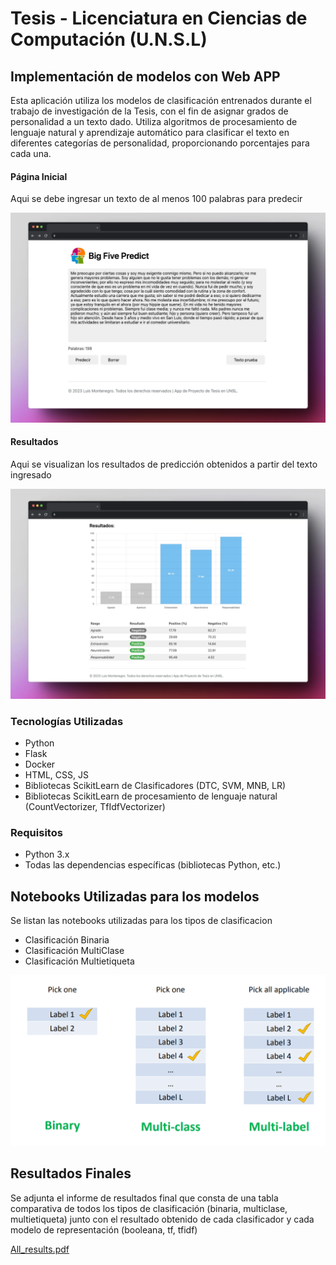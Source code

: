 # Tesis - Licenciatura en Ciencias de Computación (U.N.S.L)

## Implementación de modelos con Web APP 

Esta aplicación utiliza los modelos de clasificación entrenados durante el trabajo de investigación de la Tesis, con el fin de asignar grados de personalidad a un texto dado. Utiliza algoritmos de procesamiento de lenguaje natural y aprendizaje automático para clasificar el texto en diferentes categorías de personalidad, proporcionando porcentajes para cada una.

#### Página Inicial
Aqui se debe ingresar un texto de al menos 100 palabras para predecir

![App Capture 1](https://github.com/luiis11/tesis-lcc/blob/main/Screenshots/capture_1.webp)

#### Resultados 
Aqui se visualizan los resultados de predicción obtenidos a partir del texto ingresado

![App Capture 2](https://github.com/luiis11/tesis-lcc/blob/main/Screenshots/capture_2.webp)


### Tecnologías Utilizadas

- Python
- Flask
- Docker
- HTML, CSS, JS
- Bibliotecas ScikitLearn de Clasificadores (DTC, SVM, MNB, LR)
- Bibliotecas ScikitLearn de procesamiento de lenguaje natural (CountVectorizer, TfIdfVectorizer)

### Requisitos

- Python 3.x
- Todas las dependencias específicas (bibliotecas Python, etc.)

## Notebooks Utilizadas para los modelos

Se listan las notebooks utilizadas para los tipos de clasificacion
- Clasificación Binaria
- Clasificación MultiClase
- Clasificación Multietiqueta

![Modelos de Clasificación](https://github.com/luiis11/tesis-lcc/blob/main/Screenshots/classificactions_class.png)

## Resultados Finales

Se adjunta el informe de resultados final que consta de una tabla comparativa de todos los tipos de clasificación (binaria, multiclase, multietiqueta) junto con el resultado obtenido de cada clasificador y cada modelo de representación (booleana, tf, tfidf)

[All_results.pdf](https://github.com/luiis11/tesis-lcc/blob/main/Results/all_results.pdf)
